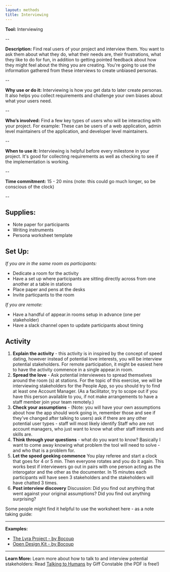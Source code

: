 ```yaml
---
layout: methods
title: Interviewing
---
```


**Tool:**  Interviewing

--

**Description:**
Find real users of your project and interview them. You want to ask them about what they do, what their needs are, their frustrations, what they like to do for fun, in addition to getting pointed feedback about how they might feel about the thing you are creating. You're going to use the information gathered from these interviews to create unbiased personas.

--

**Why use or do it:**
Interviewing is how you get data to later create personas. It also helps you collect requirements and challenge your own biases about what your users need.

--

**Who’s involved:**
Find a few key types of users who will be interacting with your project. For example: These can be users of a web application, admin level maintainers of the application, and developer level maintainers.

--

**When to use it:**
Interviewing is helpful before every milestone in your project. It's good for collecting requirements as well as checking to see if the implementation is working.

--

**Time commitment:**  15 - 20 mins (note: this could go much longer, so be conscious of the clock)

--



Supplies:
--------------
- Note paper for participants
- Writing instruments
- Persona worksheet template


Set Up:
---------------

*If you are in the same room as participants:*

-   Dedicate a room for the activity
-   Have a set up where participants are sitting directly across from one another at a table in stations
-   Place paper and pens at the desks
-   Invite particpants to the room

*If you are remote:*

-   Have a handful of appear.in rooms setup in advance (one per stakeholder)
-   Have a slack channel open to update participants about timing


Activity
---------

1. **Explain the activity** - this activity is in inspired by the concept of speed dating, however instead of potential love interests, you will be interview potential stakeholders.  For remote participation, it might be easiest here to have the activity commence in a single appear.in room.
2. **Spread the love** - Ask potential interviewees to spread themselves around the room (s) at stations. For the topic of this exercise, we will be interviewing stakeholders for the People App, so you should try to find at least one Account Manager. (As a facilitator, try to scope out if you have this person available to you, if not make arrangements to have a staff member join your team remotely.)
3. **Check your assumptions** - (Note: you will have your own assumptions about how the app should work going in, remember those and see if they've changed after talking to users) ask if there are any other potential user types - staff will most likely identify Staff who are not account managers, who just want to know what other staff interests and skills are.
4. **Think through your questions** - what do you want to know? Basically I want to come away knowing what problem the tool will need to solve - and who that is a problem for.
5. **Let the speed geeking commence** You play referee and start a clock that goes for 4 or 5 min. Then everyone rotates and you do it again. This works best if interviewers go out in pairs with one person acting as the interogator and the other as the documenter. In 15 minutes each participants  will have seen 3 stakeholders and the stakeholders will have chatted 3 times.
6. **Post interview discovery** Discussion: Did you find out anything that went against your original assumptions? Did you find out anything surprising?

Some people might find it helpful to use the worksheet here - as a note taking guide:

---

**Examples:**
* [The Lyra Project - by Bocoup](https://github.com/vega/lyra/search?q=persona&type=Issues&utf8=%E2%9C%93)
* [Open Design Kit - by Bocoup](https://github.com/bocoup/opendesignkit/issues/7)

---

**Learn More:**
Learn more about how to talk to and interview potential stakeholders: Read [Talking to Humans](http://www.talkingtohumans.com/) by Giff Constable (the PDF is free!)

